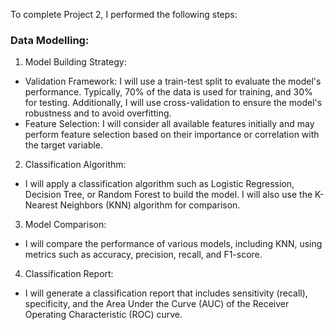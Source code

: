 To complete Project 2, I performed the following steps:

### Data Modelling:

1. Model Building Strategy:
* Validation Framework: I will use a train-test split to evaluate the model's performance. Typically, 70% of the data is used for training, and 30% for testing. Additionally, I will use cross-validation to ensure the model's robustness and to avoid overfitting.
* Feature Selection: I will consider all available features initially and may perform feature selection based on their importance or correlation with the target variable.

2. Classification Algorithm:
* I will apply a classification algorithm such as Logistic Regression, Decision Tree, or Random Forest to build the model. I will also use the K-Nearest Neighbors (KNN) algorithm for comparison.

3. Model Comparison:
* I will compare the performance of various models, including KNN, using metrics such as accuracy, precision, recall, and F1-score.

4. Classification Report:
* I will generate a classification report that includes sensitivity (recall), specificity, and the Area Under the Curve (AUC) of the Receiver Operating Characteristic (ROC) curve.
